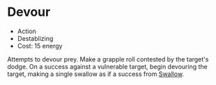 # Devour

- Action
- Destablizing
- Cost: 15 energy

Attempts to devour prey. Make a grapple roll contested by the target's dodge. On
a success against a vulnerable target, begin devouring the target, making a
single swallow as if a success from [Swallow](swallow.md#swallow).
